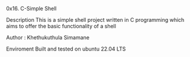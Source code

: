 0x16. C-Simple Shell

Description
This is a simple shell project written in C programming which aims to offer the basic functionality of a shell

Author : Khethukuthula Simamane

Enviroment
Built and tested on ubuntu 22.04 LTS

